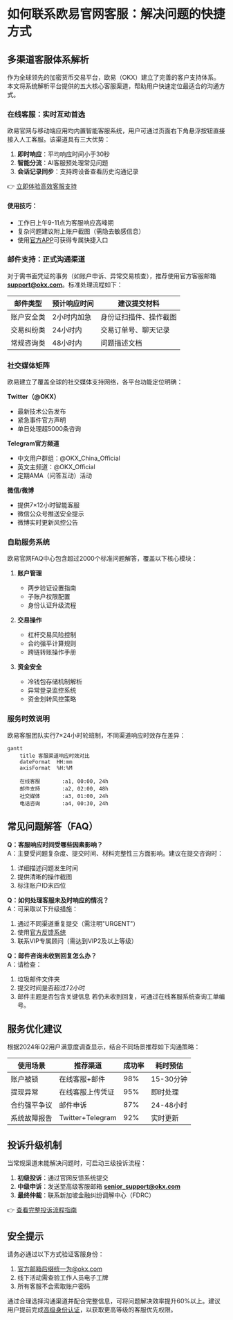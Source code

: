 # 如何联系欧易官网客服：解决问题的快捷方式

## 多渠道客服体系解析

作为全球领先的加密货币交易平台，欧易（OKX）建立了完善的客户支持体系。本文将系统解析平台提供的五大核心客服渠道，帮助用户快速定位最适合的沟通方式。

### 在线客服：实时互动首选
欧易官网与移动端应用均内置智能客服系统，用户可通过页面右下角悬浮按钮直接接入人工客服。该渠道具有三大优势：
1. **即时响应**：平均响应时间小于30秒
2. **智能分流**：AI客服预处理常见问题
3. **会话记录同步**：支持跨设备查看历史沟通记录

👉 [立即体验高效客服支持](https://bit.ly/okx_welcome)

#### 使用技巧：
- 工作日上午9-11点为客服响应高峰期
- 复杂问题建议附上账户截图（需隐去敏感信息）
- 使用[官方APP](https://bit.ly/okx_welcomedownload)可获得专属快捷入口

### 邮件支持：正式沟通渠道
对于需书面凭证的事务（如账户申诉、异常交易核查），推荐使用官方客服邮箱 **[support@okx.com](mailto:support@okx.com)**。标准处理流程如下：

| 邮件类型 | 预计响应时间 | 建议提交材料 |
|---------|-------------|------------|
| 账户安全类 | 2小时内加急 | 身份证扫描件、操作截图 |
| 交易纠纷类 | 24小时内 | 交易订单号、聊天记录 |
| 常规咨询类 | 48小时内 | 问题描述文档 |

### 社交媒体矩阵
欧易建立了覆盖全球的社交媒体支持网络，各平台功能定位明确：

**Twitter（@OKX）**
- 最新技术公告发布
- 紧急事件官方声明
- 单日处理超5000条咨询

**Telegram官方频道**
- 中文用户群组：@OKX_China_Official
- 英文主频道：@OKX_Official
- 定期AMA（问答互动）活动

**微信/微博**
- 提供7×12小时智能客服
- 微信公众号推送安全提示
- 微博实时更新风控公告

### 自助服务系统
欧易官网FAQ中心包含超过2000个标准问题解答，覆盖以下核心模块：

1. **账户管理**
   - 两步验证设置指南
   - 子账户权限配置
   - 身份认证升级流程

2. **交易操作**
   - 杠杆交易风险控制
   - 合约强平计算规则
   - 跨链转账操作手册

3. **资金安全**
   - 冷钱包存储机制解析
   - 异常登录监控系统
   - 资金划转风控策略

### 服务时效说明
欧易客服团队实行7×24小时轮班制，不同渠道响应时效存在差异：

```mermaid
gantt
    title 客服渠道响应时效对比
    dateFormat  HH:mm
    axisFormat  %H:%M
    
    在线客服       :a1, 00:00, 24h
    邮件支持       :a2, 02:00, 48h
    社交媒体       :a3, 01:00, 24h
    电话咨询       :a4, 00:30, 24h
```

## 常见问题解答（FAQ）

**Q：客服响应时间受哪些因素影响？**  
A：主要受问题复杂度、提交时间、材料完整性三方面影响。建议在提交咨询时：
1. 详细描述问题发生时间
2. 提供清晰的操作截图
3. 标注账户ID末四位

**Q：如何处理客服未及时响应的情况？**  
A：可采取以下升级措施：
1. 通过不同渠道重复提交（需注明"URGENT"）
2. 使用[官方反馈系统](https://bit.ly/okx_welcomefeedback)
3. 联系VIP专属顾问（需达到VIP2及以上等级）

**Q：邮件咨询未收到回复怎么办？**  
A：请检查：
1. 垃圾邮件文件夹
2. 提交时间是否超过72小时
3. 邮件主题是否包含关键信息
若仍未收到回复，可通过在线客服系统查询工单编号。

## 服务优化建议

根据2024年Q2用户满意度调查显示，结合不同场景推荐如下沟通策略：

| 使用场景 | 推荐渠道 | 成功率 | 耗时预估 |
|---------|---------|-------|---------|
| 账户被锁 | 在线客服+邮件 | 98% | 15-30分钟 |
| 提现异常 | 在线客服上传凭证 | 95% | 即时处理 |
| 合约强平争议 | 邮件申诉 | 87% | 24-48小时 |
| 系统故障报告 | Twitter+Telegram | 92% | 实时更新 |

## 投诉升级机制

当常规渠道未能解决问题时，可启动三级投诉流程：
1. **初级投诉**：通过官网反馈系统提交
2. **中级申诉**：发送至高级客服邮箱 **[senior_support@okx.com](mailto:senior_support@okx.com)**
3. **最终仲裁**：联系新加坡金融纠纷调解中心（FDRC）

👉 [查看完整投诉流程指南](https://bit.ly/okx_welcome)

## 安全提示
请务必通过以下方式验证客服身份：
1. 官方邮箱后缀统一为@okx.com
2. 线下活动需查验工作人员电子工牌
3. 所有客服不会索取账户密码

通过合理选择沟通渠道并配合完整信息，可将问题解决效率提升60%以上。建议用户提前完成[高级身份认证](https://bit.ly/okx_welcomeidentity-verification)，以获取更高等级的客服优先权限。